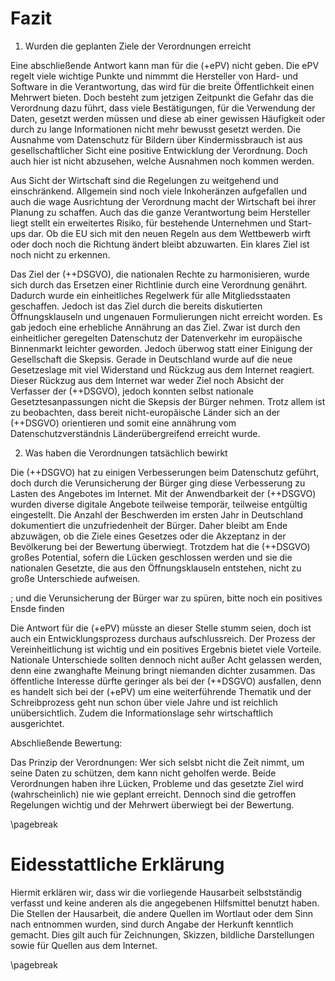 # Fazit

1. Wurden die geplanten Ziele der Verordnungen erreicht

Eine abschließende Antwort kann man für die (+ePV) nicht geben. Die ePV regelt viele wichtige Punkte und nimmmt die Hersteller von Hard- und Software in die Verantwortung, das wird für die breite Öffentlichkeit einen Mehrwert bieten. Doch besteht zum jetzigen Zeitpunkt die Gefahr das die Verordnung dazu führt, dass viele Bestätigungen, für die Verwendung der Daten, gesetzt werden müssen und diese ab einer gewissen Häufigkeit oder durch zu lange Informationen nicht mehr bewusst gesetzt werden. Die Ausnahme vom Datenschutz für Bildern über Kindermissbrauch ist aus gesellschaftlicher Sicht eine positive Entwicklung der Verordnung. Doch auch hier ist nicht abzusehen, welche Ausnahmen noch kommen werden.

Aus Sicht der Wirtschaft sind die Regelungen zu weitgehend und einschränkend. Allgemein sind noch viele Inkoheränzen aufgefallen und auch die wage Ausrichtung der Verordnung macht der Wirtschaft bei ihrer Planung zu schaffen. Auch das die ganze Verantwortung beim Hersteller liegt stellt ein erweitertes Risiko, für bestehende Unternehmen und Start-ups dar. Ob die EU sich mit den neuen Regeln aus dem Wettbewerb wirft oder doch noch die Richtung ändert bleibt abzuwarten. Ein klares Ziel ist noch nicht zu erkennen.

Das Ziel der (++DSGVO), die nationalen Rechte zu harmonisieren, wurde sich durch das Ersetzen einer Richtlinie durch eine Verordnung genährt. Dadurch wurde ein einheitliches Regelwerk für alle Mitgliedsstaaten geschaffen. Jedoch ist das Ziel durch die bereits diskutierten Öffnungsklauseln und ungenauen Formulierungen nicht erreicht worden. Es gab jedoch eine erhebliche Annährung an das Ziel. Zwar ist durch den einheitlicher geregelten Datenschutz der Datenverkehr im europäische Binnenmarkt leichter geworden. Jedoch überwog statt einer Einigung der Gesellschaft die Skepsis. Gerade in Deutschland wurde auf die neue Gesetzeslage mit viel Widerstand und Rückzug aus dem Internet reagiert. Dieser Rückzug aus dem Internet war weder Ziel noch Absicht der Verfasser der (++DSGVO), jedoch konnten selbst nationale Gesetztesanpassungen nicht die Skepsis der Bürger nehmen. Trotz allem ist zu beobachten, dass bereit nicht-europäische Länder sich an der (++DSGVO) orientieren und somit eine annährung vom Datenschutzverständnis Länderübergreifend erreicht wurde.

2. Was haben die Verordnungen tatsächlich bewirkt

Die (++DSGVO) hat zu einigen Verbesserungen beim Datenschutz geführt, doch durch die Verunsicherung der Bürger ging diese Verbesserung zu Lasten des Angebotes im Internet. Mit der Anwendbarkeit der (++DSGVO) wurden diverse digitale Angebote teilweise temporär, teilweise entgültig eingestellt. Die Anzahl der Beschwerden im ersten Jahr in Deutschland dokumentiert die unzufriedenheit der Bürger. Daher bleibt am Ende abzuwägen, ob die Ziele eines Gesetzes oder die Akzeptanz in der Bevölkerung bei der Bewertung überwiegt. Trotzdem hat die (++DSGVO) großes Potential, sofern die Lücken geschlossen werden und sie die nationalen Gesetzte, die aus den Öffnungsklauseln entstehen, nicht zu große Unterschiede aufweisen.

; und die Verunsicherung der Bürger war zu spüren, bitte noch ein positives Ensde finden

Die Antwort für die (+ePV) müsste an dieser Stelle stumm seien, doch ist auch ein Entwicklungsprozess durchaus aufschlussreich.
Der Prozess der Vereinheitlichung ist wichtig und ein positives Ergebnis bietet viele Vorteile. Nationale Unterschiede sollten dennoch nicht außer Acht gelassen werden, denn eine zwanghafte Meinung bringt niemanden dichter zusammen. Das öffentliche Interesse dürfte geringer als bei der (++DSGVO) ausfallen, denn es handelt sich bei der (+ePV) um eine weiterführende Thematik und der Schreibprozess geht nun schon über viele Jahre und ist reichlich unübersichtlich. Zudem die Informationslage sehr wirtschaftlich ausgerichtet.

Abschließende Bewertung:

Das Prinzip der Verordnungen: Wer sich selsbt nicht die Zeit nimmt, um seine Daten zu schützen, dem kann nicht geholfen werde.
Beide Verordnungen haben ihre Lücken, Probleme und das gesetzte Ziel wird (wahrscheinlich) nie wie geplant erreicht. Dennoch sind die getroffen Regelungen wichtig und der Mehrwert überwiegt bei der Bewertung.

\pagebreak

# Eidesstattliche Erklärung

Hiermit erklären wir, dass wir die vorliegende Hausarbeit selbstständig verfasst und keine anderen als die angegebenen Hilfsmittel benutzt haben.
Die Stellen der Hausarbeit, die andere Quellen im Wortlaut oder dem Sinn nach entnommen wurden, sind durch Angabe der Herkunft kenntlich gemacht. Dies gilt auch für Zeichnungen, Skizzen, bildliche Darstellungen sowie für Quellen aus dem Internet.

\pagebreak
